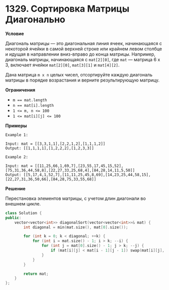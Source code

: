 # 1329. Сортировка Матрицы Диагонально

**Условие**

Диагональ матрицы — это диагональная линия ячеек, начинающаяся с некоторой ячейки в самой верхней строке или крайнем левом столбце и идущая в направлении вниз-вправо до конца матрицы. Например, диагональ матрицы, начинающаяся с `mat[2][0]`, где `mat` — матрица 6 x 3, включает ячейки `mat[2][0]`, `mat[3][1]` и `mat[4][2]`.

Дана матрица `m x n` целых чисел, отсортируйте каждую диагональ матрицы в порядке возрастания и верните результирующую матрицу.

**Ограничения**

- `m == mat.length`
- `n == mat[i].length`
- `1 <= m, n <= 100`
- `1 <= mat[i][j] <= 100`


**Примеры**
```
Example 1:

Input: mat = [[3,3,1,1],[2,2,1,2],[1,1,1,2]]
Output: [[1,1,1,1],[1,2,2,2],[1,2,3,3]]

Example 2:

Input: mat = [[11,25,66,1,69,7],[23,55,17,45,15,52],[75,31,36,44,58,8],[22,27,33,25,68,4],[84,28,14,11,5,50]]
Output: [[5,17,4,1,52,7],[11,11,25,45,8,69],[14,23,25,44,58,15],[22,27,31,36,50,66],[84,28,75,33,55,68]]
```

**Решение**

Перестановка элементов матрицы, с учетом длин диагонали во внешнем цикле.

```C++
class Solution {
public:
    vector<vector<int>> diagonalSort(vector<vector<int>>& mat) {
        int diagonal = min(mat.size(), mat[0].size());

        for (int k = 0; k < diagonal; ++k) {
            for (int i = mat.size() - 1; i > k; --i) {
                for (int j = mat[0].size() - 1; j > k; --j) {
                    if (mat[i][j] < mat[i - 1][j - 1]) swap(mat[i][j], mat[i - 1][j - 1]);
                }
            }
        }

        return mat;
    }
};
```
